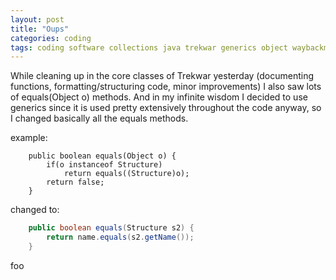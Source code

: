 ```yaml
---
layout: post
title: "Oups"
categories: coding
tags: coding software collections java trekwar generics object waybackmachine
---
```


While cleaning up in the core classes of Trekwar yesterday (documenting functions, formatting/structuring code, minor improvements) I also saw lots of equals(Object o) methods. And in my infinite wisdom I decided to use generics since it is used pretty extensively throughout the code anyway, so I changed basically all the equals methods.

example:
```
    public boolean equals(Object o) {
        if(o instanceof Structure)
            return equals((Structure)o);
        return false;
    }
```

changed to:
```java
    public boolean equals(Structure s2) {
        return name.equals(s2.getName());
    }
```

foo
